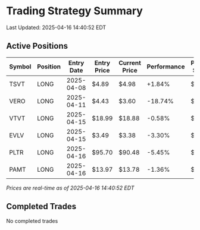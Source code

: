# Trading Strategy Summary

Last Updated: 2025-04-16 14:40:52 EDT

## Active Positions

| Symbol | Position | Entry Date | Entry Price | Current Price | Performance | P/L per Share |
|--------|----------|------------|-------------|---------------|-------------|--------------|
| TSVT | LONG | 2025-04-08 | $4.89 | $4.98 | +1.84% | $+0.09 |
| VERO | LONG | 2025-04-11 | $4.43 | $3.60 | -18.74% | $-0.83 |
| VTVT | LONG | 2025-04-15 | $18.99 | $18.88 | -0.58% | $-0.11 |
| EVLV | LONG | 2025-04-15 | $3.49 | $3.38 | -3.30% | $-0.12 |
| PLTR | LONG | 2025-04-16 | $95.70 | $90.48 | -5.45% | $-5.22 |
| PAMT | LONG | 2025-04-16 | $13.97 | $13.78 | -1.36% | $-0.19 |

*Prices are real-time as of 2025-04-16 14:40:52 EDT*

## Completed Trades

No completed trades